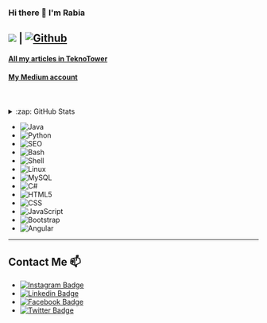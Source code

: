 ### Hi there 👋 I'm Rabia

<!--
**rabiayilmazz/rabiayilmazz** is a ✨ _special_ ✨ repository because its `README.md` (this file) appears on your GitHub profile.

Here are some ideas to get you started:

- 🔭 I’m currently working on ...
- 🌱 I’m currently learning ...
- 👯 I’m looking to collaborate on ...
- 🤔 I’m looking for help with ...
- 💬 Ask me about ...
- 📫 How to reach me: ...
- 😄 Pronouns: ...
- ⚡ Fun fact: ...
-->

## ![](https://visitor-badge.laobi.icu/badge?page_id=rabiayilmazz_rabiayilmazz) **|** [![Github](https://img.shields.io/github/followers/rabiayilmazz?label=Follow&style=social)](https://github.com/rabiayilmazz)

#### [All my articles in TeknoTower](https://teknotower.com/author/rabia-yilmaz-yazilim-muhendisi/) 
#### [My Medium account](https://rabiayilmazz.medium.com/)

<br />
<br />

 <details>
   <summary>:zap: GitHub Stats</summary>

![Sahil's github stats](https://github-readme-stats.vercel.app/api?username=rabiayilmazz&show_icons=true&theme=dark) ![Top Langs](https://github-readme-stats.vercel.app/api/top-langs/?username=rabiayilmazz&theme=tokyonight)

</details>

*  ![Java](https://img.shields.io/badge/-Java-333333?style=flat&logo=java)
*  ![Python](https://img.shields.io/badge/-Python-333333?style=flat&logo=python)
*  ![SEO](https://img.shields.io/badge/-Seo-333333?style=flat&logo=seo)
*  ![Bash](https://img.shields.io/badge/-Bash-333333?style=flat&logo=bash)
*  ![Shell](https://img.shields.io/badge/-Shell-333333?style=flat&logo=shell)
*  ![Linux](https://img.shields.io/badge/-Linux-333333?style=flat&logo=linux)
*  ![MySQL](https://img.shields.io/badge/-C++-333333?style=flat&logo=mysql)
*  ![C#](https://img.shields.io/badge/-CSharp-333333?style=flat&logo=csharp)
*  ![HTML5](https://img.shields.io/badge/-HTML5-333333?style=flat&logo=HTML5)
*  ![CSS](https://img.shields.io/badge/-CSS-333333?style=flat&logo=CSS3&logoColor=1572B6)
*  ![JavaScript](https://img.shields.io/badge/-JavaScript-333333?style=flat&logo=javascript)
*  ![Bootstrap](https://img.shields.io/badge/-Bootstrap-333333?style=flat&logo=bootstrap&logoColor=563D7C)
*  ![Angular](https://img.shields.io/badge/-Angular-333333?style=flat&logo=angular)

  ---------------------------------------------------------------------------------------------------------------------------------------------

## Contact Me 📫
* [![Instagram Badge](https://img.shields.io/badge/rabiayilmaz-follow%20on%20instagram-purple?style=for-the-badge&logo=instagram)](https://www.instagram.com/rrbylmzz/)
*  [![Linkedin Badge](https://img.shields.io/badge/rabiayilmaz-follow%20on%20linkedin-black?style=for-the-badge&logo=linkedin)](https://www.linkedin.com/in/rabiayilmazz)
* [![Facebook Badge](https://img.shields.io/badge/rabiayilmaz-follow%20on%20facebook-darkblue?style=for-the-badge&logo=facebook)](https://www.facebook.com/rabia.yilmaz.72242)
*  [![Twitter Badge](https://img.shields.io/badge/rabiayilmaz-follow%20on%20twitter-blue?style=for-the-badge&logo=twitter)](https://twitter.com/rbylmzzz)
